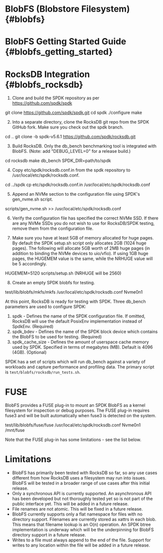 # BlobFS (Blobstore Filesystem) {#blobfs}

# BlobFS Getting Started Guide {#blobfs_getting_started}

# RocksDB Integration {#blobfs_rocksdb}

1. Clone and build the SPDK repository as per https://github.com/spdk/spdk

  git clone https://github.com/spdk/spdk.git
  cd spdk
  ./configure
  make

2. Into a separate directory, clone the RocksDB git repo from the SPDK GitHub fork.  Make sure you check out the spdk branch.

  cd ..
  git clone -b spdk-v5.6.1 https://github.com/spdk/rocksdb.git

3. Build RocksDB.  Only the db_bench benchmarking tool is integrated with BlobFS.
   (Note: add "DEBUG_LEVEL=0" for a release build.)

  cd rocksdb
  make db_bench SPDK_DIR=path/to/spdk

4. Copy etc/spdk/rocksdb.conf.in from the spdk repository to /usr/local/etc/spdk/rocksdb.conf.

  cd ../spdk
  cp etc/spdk/rocksdb.conf.in /usr/local/etc/spdk/rocksdb.conf

5. Append an NVMe section to the configuration file using SPDK's gen_nvme.sh script.

  scripts/gen_nvme.sh >> /usr/local/etc/spdk/rocksdb.conf

6. Verify the configuration file has specified the correct NVMe SSD.  If there are any NVMe SSDs you do not wish to use for RocksDB/SPDK testing, remove them from the configuration file.

7. Make sure you have at least 5GB of memory allocated for huge pages.  By default the SPDK setup.sh script only allocates 2GB (1024 huge pages).
   The following will allocate 5GB worth of 2MB huge pages (in addition to binding the NVMe devices to uio/vfio).  If using 1GB huge pages, the HUGEMEM value is the same, while the NRHUGE value will be 5 accordingly.

  HUGEMEM=5120 scripts/setup.sh
  (NRHUGE will be 2560)

8. Create an empty SPDK blobfs for testing.

  test/lib/blobfs/mkfs/mkfs /usr/local/etc/spdk/rocksdb.conf Nvme0n1

At this point, RocksDB is ready for testing with SPDK.  Three db_bench parameters are used to configure SPDK:

1. spdk - Defines the name of the SPDK configuration file.  If omitted, RocksDB will use the default PosixEnv implementation
   instead of SpdkEnv. (Required)
2. spdk_bdev - Defines the name of the SPDK block device which contains the BlobFS to be used for testing. (Required)
3. spdk_cache_size - Defines the amount of userspace cache memory used by SPDK.  Specified in terms of megabytes (MB).
   Default is 4096 (4GB).  (Optional)

SPDK has a set of scripts which will run db_bench against a variety of workloads and capture performance and profiling
data.  The primary script is `test/blobfs/rocksdb/run_tests.sh`.

# FUSE

BlobFS provides a FUSE plug-in to mount an SPDK BlobFS as a kernel filesystem for inspection or debug purposes.
The FUSE plug-in requires fuse3 and will be built automatically when fuse3 is detected on the system.

  test/lib/blobfs/fuse/fuse /usr/local/etc/spdk/rocksdb.conf Nvme0n1 /mnt/fuse

Note that the FUSE plug-in has some limitations - see the list below.

# Limitations

* BlobFS has primarily been tested with RocksDB so far, so any use cases different from how RocksDB uses a filesystem
  may run into issues.  BlobFS will be tested in a broader range of use cases after this initial release.
* Only a synchronous API is currently supported.  An asynchronous API has been developed but not thoroughly tested
  yet so is not part of the public interface yet.  This will be added in a future release.
* File renames are not atomic.  This will be fixed in a future release.
* BlobFS currently supports only a flat namespace for files with no directory support.  Filenames are currently stored
  as xattrs in each blob.  This means that filename lookup is an O(n) operation.  An SPDK btree implementation is
  underway which will be the underpinning for BlobFS directory support in a future release.
* Writes to a file must always append to the end of the file.  Support for writes to any location within the file
  will be added in a future release.
